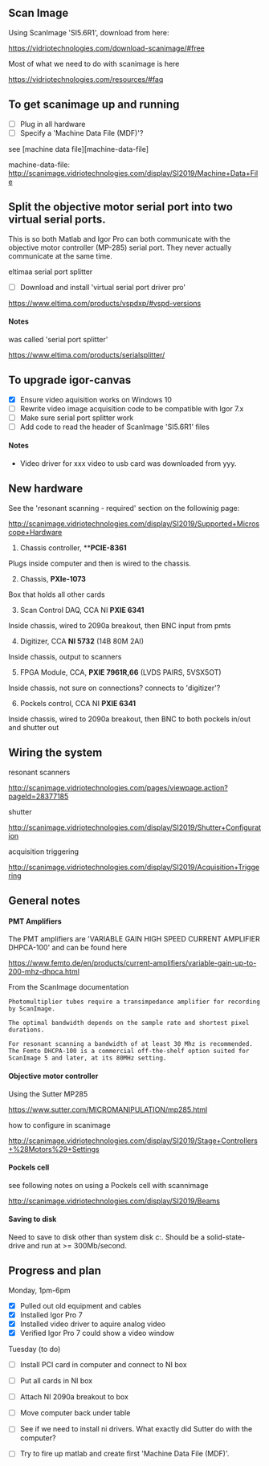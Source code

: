 
## Scan Image
Using ScanImage 'SI5.6R1', download from here:

https://vidriotechnologies.com/download-scanimage/#free

Most of what we need to do with scanimage is here

https://vidriotechnologies.com/resources/#faq

## To get scanimage up and running

- [ ] Plug in all hardware
- [ ] Specify a 'Machine Data File (MDF)'?

see [machine data file][machine-data-file]

machine-data-file: http://scanimage.vidriotechnologies.com/display/SI2019/Machine+Data+File

## Split the objective motor serial port into two virtual serial ports.

This is so both Matlab and Igor Pro can both communicate with the objective motor controller (MP-285) serial port. They  never actually communicate at the same time.

eltimaa serial port splitter

 - [ ] Download and install 'virtual serial port driver pro'

https://www.eltima.com/products/vspdxp/#vspd-versions

#### Notes

was called 'serial port splitter'

https://www.eltima.com/products/serialsplitter/


## To upgrade igor-canvas

- [x] Ensure video aquisition works on Windows 10
- [ ] Rewrite video image acquisition code to be compatible with Igor 7.x
- [ ] Make sure serial port splitter work
- [ ] Add code to read the header of ScanImage 'SI5.6R1' files

#### Notes

 - Video driver for xxx video to usb card was downloaded from yyy.

## New hardware

See the 'resonant scanning - required' section on the followinig page:

http://scanimage.vidriotechnologies.com/display/SI2019/Supported+Microscope+Hardware

1. Chassis controller, ****PCIE-8361**

Plugs inside computer and then is wired to the chassis.

2. Chassis, 	**PXIe-1073**

Box that holds all other cards

3. Scan Control DAQ, CCA NI **PXIE 6341**

Inside chassis, wired to 2090a breakout, then BNC input from pmts

4. Digitizer, CCA **NI 5732** (14B 80M 2AI)

Inside chassis, output to scanners

5. FPGA Module, CCA, **PXIE 7961R,66** (LVDS PAIRS, 5VSX5OT)

Inside chassis, not sure on connections? connects to 'digitizer'?

6. Pockels control, CCA NI **PXIE 6341**

Inside chassis, wired to 2090a breakout, then BNC to both pockels in/out and shutter out


## Wiring the system

resonant scanners

http://scanimage.vidriotechnologies.com/pages/viewpage.action?pageId=28377185

shutter

http://scanimage.vidriotechnologies.com/display/SI2019/Shutter+Configuration

acquisition triggering

http://scanimage.vidriotechnologies.com/display/SI2019/Acquisition+Triggering

## General notes

#### PMT Amplifiers

The PMT amplifiers are 'VARIABLE GAIN HIGH SPEED CURRENT AMPLIFIER DHPCA-100' and can be found here

https://www.femto.de/en/products/current-amplifiers/variable-gain-up-to-200-mhz-dhpca.html

From the ScanImage documentation

```
Photomultiplier tubes require a transimpedance amplifier for recording by ScanImage.

The optimal bandwidth depends on the sample rate and shortest pixel durations. 

For resonant scanning a bandwidth of at least 30 Mhz is recommended.
The Femto DHCPA-100 is a commercial off-the-shelf option suited for ScanImage 5 and later, at its 80MHz setting.
```

#### Objective motor controller

Using the Sutter MP285

https://www.sutter.com/MICROMANIPULATION/mp285.html

how to configure in scanimage

http://scanimage.vidriotechnologies.com/display/SI2019/Stage+Controllers+%28Motors%29+Settings

#### Pockels cell

see following notes on using a Pockels cell with scannimage

http://scanimage.vidriotechnologies.com/display/SI2019/Beams

#### Saving to disk

Need to save to disk other than system disk c:\. Should be a solid-state-drive and run at >= 300Mb/second.


## Progress and plan

Monday, 1pm-6pm

- [x] Pulled out old equipment and cables
- [x] Installed Igor Pro 7
- [x] Installed video driver to aquire analog video
- [x] Verified Igor Pro 7 could show a video window

Tuesday (to do)

- [ ] Install PCI card in computer and connect to NI box
- [ ] Put all cards in NI box
- [ ] Attach NI 2090a breakout to box
- [ ] Move computer back under table

- [ ] See if we need to install ni drivers. What exactly did Sutter do with the computer?
- [ ] Try to fire up matlab and create first 'Machine Data File (MDF)'.


